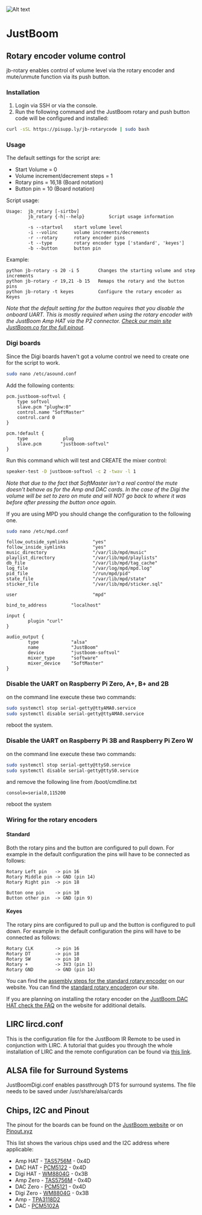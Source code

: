 ![Alt text](https://user-images.githubusercontent.com/16068311/30544970-24597e94-9c80-11e7-93d3-29cde33c66c0.png?raw=true "JustBoom Logo")
# JustBoom
## Rotary encoder volume control
jb-rotary enables control of volume level via the rotary encoder and mute/unmute function via its push button.
### Installation
1. Login via SSH or via the console.
2. Run the following command and the JustBoom rotary and push button code will be configured and installed: 
```bash
curl -sSL https://pisupp.ly/jb-rotarycode | sudo bash
```
### Usage
The default settings for the script are:
* Start Volume = 0
* Volume increment/decrement steps = 1
* Rotary pins = 16,18 (Board notation)
* Button pin = 10 (Board notation)

Script usage:
```
Usage:  jb_rotary [-sirtbv]
        jb_rotary {-h|--help}         Script usage information

        -s --startvol    start volume level
        -i --volinc      volume increments/decrements
        -r --rotary      rotary encoder pins
        -t --type        rotary encoder type ['standard', 'keyes']
        -b --button      button pin
```
Example:

```
python jb-rotary -s 20 -i 5       Changes the starting volume and step increments
python jb-rotary -r 19,21 -b 15   Remaps the rotary and the button pins
python jb-rotary -t keyes         Configure the rotary encoder as Keyes
```
*Note that the default setting for the button requires that you disable the onboard UART. This is mostly required when using the rotary encoder with the JustBoom Amp HAT via the P2 connector. [Check our main site JustBoom.co for the full pinout](https://www.justboom.co/technical-guides/boards-pinout/).*

### Digi boards
Since the Digi boards haven't got a volume control we need to create one for the script to work.
``` bash
sudo nano /etc/asound.conf
```
Add the following contents:
```
pcm.justboom-softvol {
    type softvol
    slave.pcm "plughw:0"
    control.name "SoftMaster"
    control.card 0
}

pcm.!default {
    type             plug
    slave.pcm       "justboom-softvol"
}
```
Run this command which will test and CREATE the mixer control:
``` bash
speaker-test -D justboom-softvol -c 2 -twav -l 1
```
*Note that due to the fact that SoftMaster isn't a real control the mute doesn't behave as for the Amp and DAC cards. In the case of the Digi the volume will be set to zero on mute and will NOT go back to where it was before after pressing the button once again.*

If you are using MPD you should change the configuration to the following one.
``` bash
sudo nano /etc/mpd.conf
```
```
follow_outside_symlinks         "yes"
follow_inside_symlinks          "yes"
music_directory                 "/var/lib/mpd/music"
playlist_directory              "/var/lib/mpd/playlists"
db_file                         "/var/lib/mpd/tag_cache"
log_file                        "/var/log/mpd/mpd.log"
pid_file                        "/run/mpd/pid"
state_file                      "/var/lib/mpd/state"
sticker_file                    "/var/lib/mpd/sticker.sql"

user                            "mpd"

bind_to_address         "localhost"

input {
        plugin "curl"
}

audio_output {
        type            "alsa"
        name            "JustBoom"
        device          "justboom-softvol"
        mixer_type      "software"
        mixer_device    "SoftMaster"
}
```

### Disable the UART on Raspberry Pi Zero, A+, B+ and 2B
on the command line execute these two commands:
``` bash
sudo systemctl stop serial-getty@ttyAMA0.service
sudo systemctl disable serial-getty@ttyAMA0.service
```
reboot the system.

### Disable the UART on Raspberry Pi 3B and Raspberry Pi Zero W
on the command line execute these two commands:
``` bash
sudo systemctl stop serial-getty@ttyS0.service
sudo systemctl disable serial-getty@ttyS0.service
```
and remove the following line from /boot/cmdline.txt
```
console=serial0,115200
```
reboot the system

### Wiring for the rotary encoders
#### Standard
Both the rotary pins and the button are configured to pull down. For example in the default configuration the pins will have to be connected as follows:
```
Rotary Left pin   -> pin 16
Rotary Middle pin -> GND (pin 14)
Rotary Right pin  -> pin 18

Button one pin    -> pin 10
Button other pin  -> GND (pin 9)
```
#### Keyes
The rotary pins are configured to pull up and the button is configured to pull down. For example in the default configuration the pins will have to be connected as follows:
```
Rotary CLK        -> pin 16
Rotary DT         -> pin 18
Rotary SW         -> pin 10
Rotary +          -> 3V3 (pin 1)
Rotary GND        -> GND (pin 14)
```
You can find the [assembly steps for the standard rotary encoder](https://www.justboom.co/tutorials/add-rotary-encoder-justboom-boards/) on our website. You can find the [standard rotary encoder](https://www.pi-supply.com/product/rotary-encoder-push-switch/)on our site.

If you are planning on installing the rotary encoder on the [JustBoom DAC HAT check the FAQ](https://www.justboom.co/faqs/#FAQ-6) on the website for additional details.

## LIRC lircd.conf
This is the configuration file for the JustBoom IR Remote to be used in conjunction with LIRC.
A tutorial that guides you through the whole installation of LIRC and the remote configuration can be found via [this link](https://www.justboom.co/tutorials/configure-justboom-ir-remote-lirc/).

## ALSA file for Surround Systems
JustBoomDigi.conf enables passthrough DTS for surround systems. The file needs to be saved under /usr/share/alsa/cards

## Chips, I2C and Pinout
The pinout for the boards can be found on the [JustBoom website](https://www.justboom.co/technical-guides/boards-pinout/) or on [Pinout.xyz](https://pinout.xyz/boards#manufacturer=JustBoom)

This list shows the various chips used and the I2C address where applicable:
* Amp HAT - [TAS5756M](http://www.ti.com/product/TAS5756M) - 0x4D
* DAC HAT - [PCM5122](http://www.ti.com/product/PCM5122) - 0x4D
* Digi HAT - [WM8804G](http://www.alldatasheet.net/view.jsp?Searchword=WM8804G&sField=2) - 0x3B
* Amp Zero - [TAS5756M](http://www.ti.com/product/TAS5756M) - 0x4D
* DAC Zero - [PCM5121](http://www.ti.com/product/PCM5121) - 0x4D
* Digi Zero - [WM8804G](http://www.alldatasheet.net/view.jsp?Searchword=WM8804G&sField=2) - 0x3B
* Amp - [TPA3118D2](http://www.ti.com/product/TPA3118D2)
* DAC - [PCM5102A](http://www.ti.com/product/PCM5102A)
